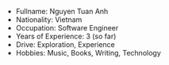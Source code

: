- Fullname: Nguyen Tuan Anh
- Nationality: Vietnam
- Occupation: Software Engineer
- Years of Experience: 3 (so far)
- Drive: Exploration, Experience
- Hobbies: Music, Books, Writing, Technology
